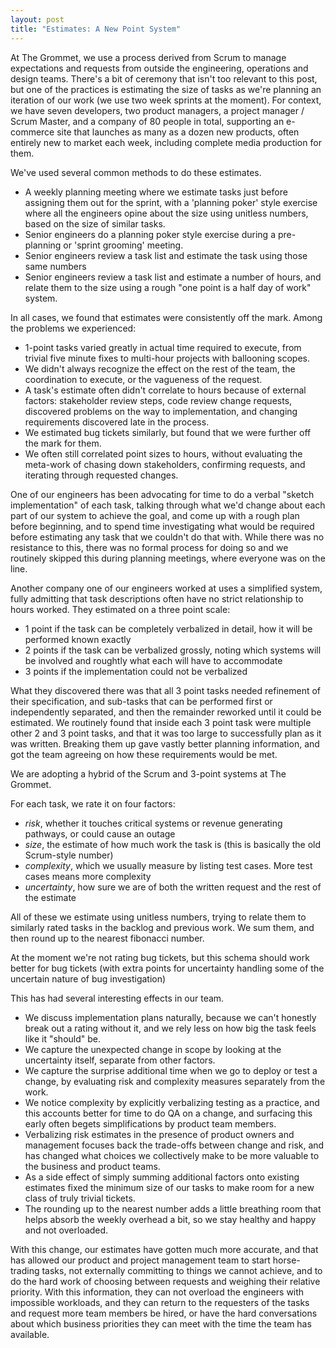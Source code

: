 ```yaml
---
layout: post
title: "Estimates: A New Point System"
---
```


At The Grommet, we use a process derived from Scrum to manage expectations and requests from outside the engineering, operations and design teams. There's a bit of ceremony that isn't too relevant to this post, but one of the practices is estimating the size of tasks as we're planning an iteration of our work (we use two week sprints at the moment). For context, we have seven developers, two product managers, a project manager / Scrum Master, and a company of 80 people in total, supporting an e-commerce site that launches as many as a dozen new products, often entirely new to market each week, including complete media production for them.

We've used several common methods to do these estimates. 

- A weekly planning meeting where we estimate tasks just before assigning them out for the sprint, with a 'planning poker' style exercise where all the engineers opine about the size using unitless numbers, based on the size of similar tasks.
- Senior engineers do a planning poker style exercise during a pre-planning or 'sprint grooming' meeting.
- Senior engineers review a task list and estimate the task using those same numbers
- Senior engineers review a task list and estimate a number of hours, and relate them to the size using a rough "one point is a half day of work" system.

In all cases, we found that estimates were consistently off the mark. Among the problems we experienced:

- 1-point tasks varied greatly in actual time required to execute, from trivial five minute fixes to multi-hour projects with ballooning scopes.
- We didn't always recognize the effect on the rest of the team, the coordination to execute, or the vagueness of the request.
- A task's estimate often didn't correlate to hours because of external factors: stakeholder review steps, code review change requests, discovered problems on the way to implementation, and changing requirements discovered late in the process.
- We estimated bug tickets similarly, but found that we were further off the mark for them.
- We often still correlated point sizes to hours, without evaluating the meta-work of chasing down stakeholders, confirming requests, and iterating through requested changes.

One of our engineers has been advocating for time to do a verbal "sketch implementation" of each task, talking through what we'd change about each part of our system to achieve the goal, and come up with a rough plan before beginning, and to spend time investigating what would be required before estimating any task that we couldn't do that with.  While there was no resistance to this, there was no formal process for doing so and we routinely skipped this during planning meetings, where everyone was on the line.

Another company one of our engineers worked at uses a simplified system, fully admitting that task descriptions often have no strict relationship to hours worked. They estimated on a three point scale:

- 1 point if the task can be completely verbalized in detail, how it will be performed known exactly
- 2 points if the task can be verbalized grossly, noting which systems will be involved and roughtly what each will have to accommodate
- 3 points if the implementation could not be verbalized

What they discovered there was that all 3 point tasks needed refinement of their specification, and sub-tasks that can be performed first or independently separated, and then the remainder reworked until it could be estimated. We routinely found that inside each 3 point task were multiple other 2 and 3 point tasks, and that it was too large to successfully plan as it was written. Breaking them up gave vastly better planning information, and got the team agreeing on how these requirements would be met.

We are adopting a hybrid of the Scrum and 3-point systems at The Grommet.

For each task, we rate it on four factors:

- _risk_, whether it touches critical systems or revenue generating pathways, or could cause an outage
- _size_, the estimate of how much work the task is (this is basically the old Scrum-style number)
- _complexity_, which we usually measure by listing test cases. More test cases means more complexity
- _uncertainty_, how sure we are of both the written request and the rest of the estimate

All of these we estimate using unitless numbers, trying to relate them to similarly rated tasks in the backlog and previous work. We sum them, and then round up to the nearest fibonacci number.

At the moment we're not rating bug tickets, but this schema should work better for bug tickets (with extra points for uncertainty handling some of the uncertain nature of bug investigation)

This has had several interesting effects in our team.

- We discuss implementation plans naturally, because we can't honestly break out a rating without it, and we rely less on how big the task feels like it "should" be.
- We capture the unexpected change in scope by looking at the uncertainty itself, separate from other factors.
- We capture the surprise additional time when we go to deploy or test a change, by evaluating risk and complexity measures separately from the work.
- We notice complexity by explicitly verbalizing testing as a practice, and this accounts better for time to do QA on a change, and surfacing this early often begets simplifications by product team members.
- Verbalizing risk estimates in the presence of product owners and management focuses back the trade-offs between change and risk, and has changed what choices we collectively make to be more valuable to the business and product teams.
- As a side effect of simply summing additional factors onto existing estimates fixed the minimum size of our tasks to make room for a new class of truly trivial tickets.
- The rounding up to the nearest number adds a little breathing room that helps absorb the weekly overhead a bit, so we stay healthy and happy and not overloaded.

With this change, our estimates have gotten much more accurate, and that has allowed our product and project management team to start horse-trading tasks, not externally committing to things we cannot achieve, and to do the hard work of choosing between requests and weighing their relative priority. With this information, they can not overload the engineers with impossible workloads, and they can return to the requesters of the tasks and request more team members be hired, or have the hard conversations about which business priorities they can meet with the time the team has available.
